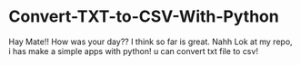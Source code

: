 # Convert-TXT-to-CSV-With-Python
Hay Mate!! How was your day?? I think so far is great. Nahh Lok at my repo, i has make a simple apps with python! u can convert txt file to csv!
